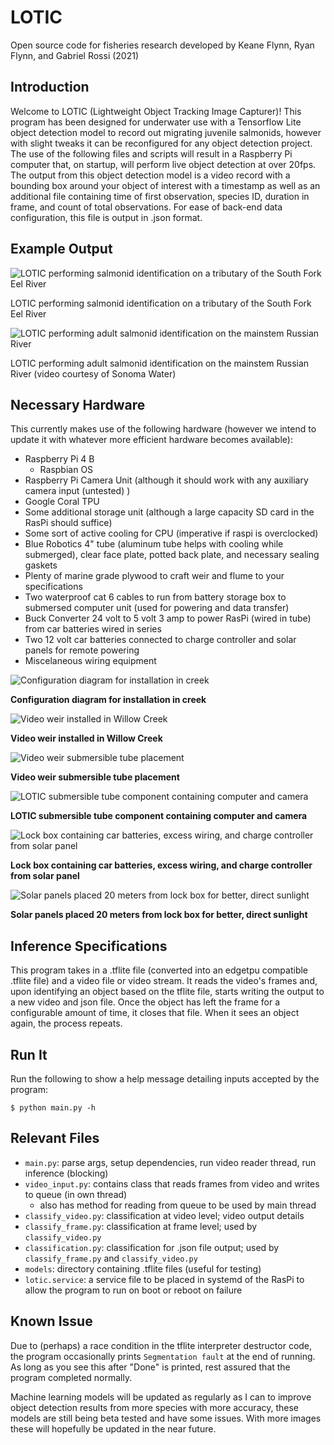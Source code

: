 # LOTIC
Open source code for fisheries research developed by Keane Flynn, Ryan Flynn, and Gabriel Rossi (2021)

## Introduction
Welcome to LOTIC (Lightweight Object Tracking Image Capturer)! This program has been designed for underwater use with a Tensorflow Lite object detection model to record out migrating juvenile salmonids, however with slight tweaks it can be reconfigured for any object detection project. The use of the following files and scripts will result in a Raspberry Pi computer that, on startup, will perform live object detection at over 20fps. The output from this object detection model is a video record with a bounding box around your object of interest with a timestamp as well as an additional  file containing time of first observation, species ID, duration in frame, and count of total observations. For ease of back-end data configuration, this file is output in .json format. 


## Example Output
![LOTIC performing salmonid identification on a tributary of the South Fork Eel River](https://github.com/keaneflynn/LOTIC/blob/main/media/fish.gif)

LOTIC performing salmonid identification on a tributary of the South Fork Eel River

![LOTIC performing adult salmonid identification on the mainstem Russian River](https://github.com/keaneflynn/LOTIC/blob/main/media/mirabelSample.GIF)

LOTIC performing adult salmonid identification on the mainstem Russian River (video courtesy of Sonoma Water)


## Necessary Hardware
This currently makes use of the following hardware (however we intend to update it with whatever more efficient hardware becomes available):
* Raspberry Pi 4 B
  * Raspbian OS
* Raspberry Pi Camera Unit (although it should work with any auxiliary camera input (untested) )
* Google Coral TPU
* Some additional storage unit (although a large capacity SD card in the RasPi should suffice)
* Some sort of active cooling for CPU (imperative if raspi is overclocked)
* Blue Robotics 4" tube (aluminum tube helps with cooling while submerged), clear face plate, potted back plate, and necessary sealing gaskets
* Plenty of marine grade plywood to craft weir and flume to your specifications
* Two waterproof cat 6 cables to run from battery storage box to submersed computer unit (used for powering and data transfer)
* Buck Converter 24 volt to 5 volt 3 amp to power RasPi (wired in tube) from car batteries wired in series
* Two 12 volt car batteries connected to charge controller and solar panels for remote powering
* Miscelaneous wiring equipment

![Configuration diagram for installation in creek](https://github.com/keaneflynn/LOTIC/blob/main/media/LOTIC-InStream.png)

**Configuration diagram for installation in creek**

![Video weir installed in Willow Creek](https://github.com/keaneflynn/LOTIC/blob/main/media/InstalledVideoWeir.jpg)

**Video weir installed in Willow Creek**

![Video weir submersible tube placement](https://github.com/keaneflynn/LOTIC/blob/main/media/VideoWeir.jpeg)

**Video weir submersible tube placement**

![LOTIC submersible tube component containing computer and camera](https://github.com/keaneflynn/LOTIC/blob/main/media/LOTICtube.png)

**LOTIC submersible tube component containing computer and camera**

![Lock box containing car batteries, excess wiring, and charge controller from solar panel](https://github.com/keaneflynn/LOTIC/blob/main/media/LockBox.jpg)

**Lock box containing car batteries, excess wiring, and charge controller from solar panel**

![Solar panels placed 20 meters from lock box for better, direct sunlight](https://github.com/keaneflynn/LOTIC/blob/main/media/SolarPower.jpeg)

**Solar panels placed 20 meters from lock box for better, direct sunlight**


## Inference Specifications
This program takes in a .tflite file (converted into an edgetpu compatible .tflite file) and a video file or video stream. It reads the video's frames
and, upon identifying an object based on the tflite file, starts writing the output
to a new video and json file. Once the object has left the frame for a configurable amount of time,
it closes that file. When it sees an object again, the process repeats.

## Run It

Run the following to show a help message detailing inputs accepted by the program:

```shell
$ python main.py -h
```

## Relevant Files
- `main.py`: parse args, setup dependencies, run video reader thread, run inference (blocking)
- `video_input.py`: contains class that reads frames from video and writes to queue (in own thread)
  - also has method for reading from queue to be used by main thread
- `classify_video.py`: classification at video level; video output details
- `classify_frame.py`: classification at frame level; used by `classify_video.py`
- `classification.py`: classification for .json file output; used by `classify_frame.py` and `classify_video.py`
- `models`: directory containing .tflite files (useful for testing)
- `lotic.service`: a service file to be placed in systemd of the RasPi to allow the program to run on boot or reboot on failure

## Known Issue
Due to (perhaps) a race condition in the tflite interpreter destructor code, the program
occasionally prints `Segmentation fault` at the end of running. As long as you see this
after "Done" is printed, rest assured that the program completed normally.

Machine learning models will be updated as regularly as I can to improve object detection results from more species with more accuracy, these models are still being beta tested and have some issues. With more images these will hopefully be updated in the near future.
